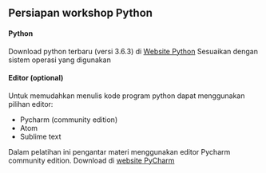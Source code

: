## Persiapan workshop Python

#### Python

Download python terbaru (versi 3.6.3) di [Website Python](https://www.python.org/downloads/)
Sesuaikan dengan sistem operasi yang digunakan

#### Editor (optional)

Untuk memudahkan menulis kode program python dapat menggunakan pilihan editor:

* Pycharm (community edition)
* Atom
* Sublime text

Dalam pelatihan ini pengantar materi menggunakan editor Pycharm community edition. Download di [website PyCharm](https://www.jetbrains.com/pycharm/)

